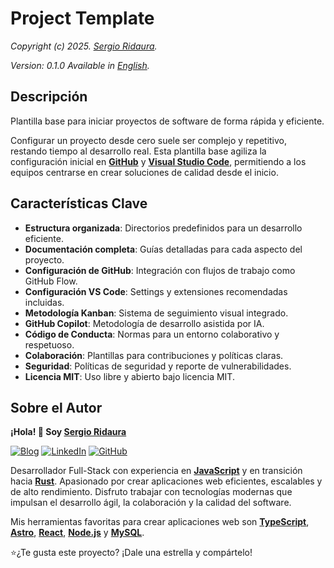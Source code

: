# Project Template

_Copyright (c) 2025. [Sergio Ridaura](https://sergio-ridaura.github.io/sergio-ridaura/)._

_Version: 0.1.0_
_Available in [English](../../README.md)._

## Descripción

Plantilla base para iniciar proyectos de software de forma rápida y eficiente.

Configurar un proyecto desde cero suele ser complejo y repetitivo, restando tiempo al desarrollo real. Esta plantilla base agiliza la configuración inicial en **[GitHub](https://github.com/)** y **[Visual Studio Code](https://code.visualstudio.com/)**, permitiendo a los equipos centrarse en crear soluciones de calidad desde el inicio.

## Características Clave

- **Estructura organizada**: Directorios predefinidos para un desarrollo eficiente.
- **Documentación completa**: Guías detalladas para cada aspecto del proyecto.
- **Configuración de GitHub**: Integración con flujos de trabajo como GitHub Flow.
- **Configuración VS Code**: Settings y extensiones recomendadas incluidas.
- **Metodología Kanban**: Sistema de seguimiento visual integrado.
- **GitHub Copilot**: Metodología de desarrollo asistida por IA.
- **Código de Conducta**: Normas para un entorno colaborativo y respetuoso.
- **Colaboración**: Plantillas para contribuciones y políticas claras.
- **Seguridad**: Políticas de seguridad y reporte de vulnerabilidades.
- **Licencia MIT**: Uso libre y abierto bajo licencia MIT.

## Sobre el Autor

**¡Hola! 👋 Soy [Sergio Ridaura](https://sergio-ridaura.github.io/sergio-ridaura/)**

[![Blog](https://img.shields.io/badge/Blog-Visita%20mi%20blog-ff6b6b?logo=rss)](https://sergio-ridaura.github.io/sergio-ridaura/) [![LinkedIn](https://img.shields.io/badge/LinkedIn-Perfil%20Profesional-blue?logo=linkedin)](https://www.linkedin.com/in/sergio-ridaura/) [![GitHub](https://img.shields.io/badge/GitHub-@sergio--ridaura-181717?logo=github)](https://sergio-ridaura.github.io/sergio-ridaura/)

Desarrollador Full-Stack con experiencia en **[JavaScript](https://developer.mozilla.org/docs/Web/JavaScript)** y en transición hacia **[Rust](https://www.rust-lang.org/)**. Apasionado por crear aplicaciones web eficientes, escalables y de alto rendimiento. Disfruto trabajar con tecnologías modernas que impulsan el desarrollo ágil, la colaboración y la calidad del software.

Mis herramientas favoritas para crear aplicaciones web son **[TypeScript](https://www.typescriptlang.org/)**, **[Astro](https://astro.build/)**, **[React](https://react.dev/)**, **[Node.js](https://nodejs.org/)** y **[MySQL](https://www.mysql.com/)**.

⭐¿Te gusta este proyecto? ¡Dale una estrella y compártelo!
